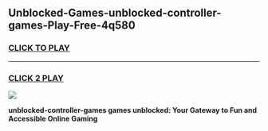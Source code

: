 
## Unblocked-Games-unblocked-controller-games-Play-Free-4q580
<h3>
<a href="https://premium76.site?title=unblocked-controller-games&ref=10A">CLICK TO PLAY</a></h3>
<hr>

<h3>
<a href="https://premium76.site?title=unblocked-controller-games&ref=10A">CLICK 2 PLAY</a>
  
</h3>

<a href="https://premium76.site?title=unblocked-controller-games&ref=10A"><img src="https://clearcache.store/games.png"></a>


**unblocked-controller-games games unblocked: Your Gateway to Fun and Accessible Online Gaming**
